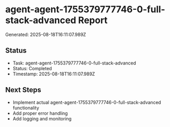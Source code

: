 # agent-agent-1755379777746-0-full-stack-advanced Report

Generated: 2025-08-18T16:11:07.989Z

## Status
- Task: agent-agent-1755379777746-0-full-stack-advanced
- Status: Completed
- Timestamp: 2025-08-18T16:11:07.989Z

## Next Steps
- Implement actual agent-agent-1755379777746-0-full-stack-advanced functionality
- Add proper error handling
- Add logging and monitoring

